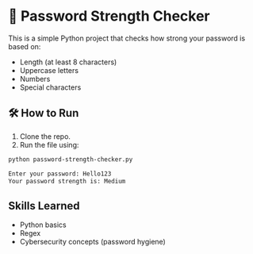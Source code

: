 # 🔐 Password Strength Checker

This is a simple Python project that checks how strong your password is based on:
- Length (at least 8 characters)
- Uppercase letters
- Numbers
- Special characters

## 🛠 How to Run
1. Clone the repo.
2. Run the file using:
```bash
python password-strength-checker.py

Enter your password: Hello123
Your password strength is: Medium
```

## Skills Learned
- Python basics
- Regex
- Cybersecurity concepts (password hygiene)
